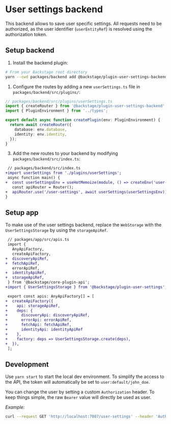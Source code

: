 # User settings backend

This backend allows to save user specific settings. All requests need to be
authorized, as the user identifier (`userEntityRef`) is resolved using the
authorization token.

## Setup backend

1. Install the backend plugin:

```bash
# From your Backstage root directory
yarn --cwd packages/backend add @backstage/plugin-user-settings-backend
```

1. Configure the routes by adding a new `userSettings.ts` file in
   `packages/backend/src/plugins/`:

```ts
// packages/backend/src/plugins/userSettings.ts
import { createRouter } from '@backstage/plugin-user-settings-backend';
import { PluginEnvironment } from '../types';

export default async function createPlugin(env: PluginEnvironment) {
  return await createRouter({
    database: env.database,
    identity: env.identity,
  });
}
```

3. Add the new routes to your backend by modifying `packages/backend/src/index.ts`:

```diff
 // packages/backend/src/index.ts
+import userSettings from './plugins/userSettings';
 async function main() {
+  const userSettingsEnv = useHotMemoize(module, () => createEnv('user-settings'));
   const apiRouter = Router();
+  apiRouter.use('/user-settings', await userSettings(userSettingsEnv));
}
```

## Setup app

To make use of the user settings backend, replace the `WebStorage` with the
`UserSettingsStorage` by using the `storageApiRef`.

```diff
 // packages/app/src/apis.ts
 import {
   AnyApiFactory,
   createApiFactory,
+  discoveryApiRef,
+  fetchApiRef,
   errorApiRef,
+  identityApiRef,
+  storageApiRef,
 } from '@backstage/core-plugin-api';
+import { UserSettingsStorage } from '@backstage/plugin-user-settings';

 export const apis: AnyApiFactory[] = [
+  createApiFactory({
+    api: storageApiRef,
+    deps: {
+      discoveryApi: discoveryApiRef,
+      errorApi: errorApiRef,
+      fetchApi: fetchApiRef,
+      identityApi: identityApiRef
+    },
+    factory: deps => UserSettingsStorage.create(deps),
+  }),
 ];
```

## Development

Use `yarn start` to start the local dev environment. To simplify the access to
the API, the token will automatically be set to `user:default/john_doe`.

You can change the user by setting a custom `Authorization` header. To keep
things simple, the raw `Bearer` value will directly be used as user.

_Example:_

```bash
curl --request GET 'http://localhost:7007/user-settings' --header 'Authorization: Bearer user:default/custom-user'
```
